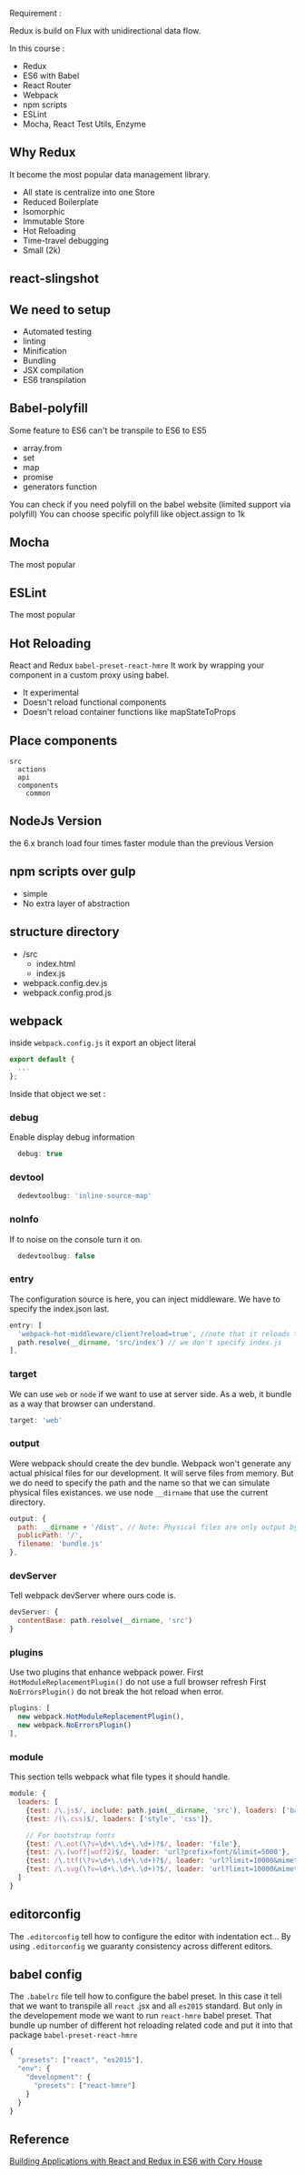 Requirement :

Redux is build on Flux with unidirectional data flow.

In this course :
* Redux
* ES6 with Babel
* React Router
* Webpack
* npm scripts
* ESLint
* Mocha, React Test Utils, Enzyme


## Why Redux
It become the most popular data management library.
* All state is centralize into one Store
* Reduced Boilerplate
* Isomorphic
* Immutable Store
* Hot Reloading
* Time-travel debugging
* Small (2k)

## react-slingshot

## We need to setup
* Automated testing
* linting
* Minification
* Bundling
* JSX compilation
* ES6 transpilation

## Babel-polyfill
Some feature to ES6 can't be transpile to ES6 to ES5
* array.from
* set
* map
* promise
* generators function

You can check if you need polyfill on the babel website (limited support via polyfill)
You can choose specific polyfill like object.assign to 1k

## Mocha
The most popular

## ESLint
The most popular


## Hot Reloading
React and Redux `babel-preset-react-hmre` It work by wrapping your component in a custom proxy using babel.
* It experimental
* Doesn't reload functional components
* Doesn't reload container functions like mapStateToProps




## Place components

```
src
  actions
  api
  components
    common

```

## NodeJs Version
the 6.x branch load four times faster module than the previous Version

## npm scripts over gulp
* simple
* No extra layer of abstraction


## structure directory
* /src
  - index.html
  - index.js
* webpack.config.dev.js
* webpack.config.prod.js

## webpack
inside `webpack.config.js` it export an object literal

```js
export default {
  ...
};
```
Inside that object we set :

### debug
Enable display debug information
```js
  debug: true
```
### devtool

```js
  dedevtoolbug: 'inline-source-map'
```
### noInfo
If to noise on the console turn it on.
```js
  dedevtoolbug: false
```

### entry
The configuration source is here, you can inject middleware.
We have to specify the index.json last.
```js
entry: [
  'webpack-hot-middleware/client?reload=true', //note that it reloads the page if hot module reloading fails.
  path.resolve(__dirname, 'src/index') // we don't specify index.js
],
```

### target
We can use `web` or `node` if we want to use at server side. As a web, it bundle as a way that browser can understand.

```js
target: 'web'
```

### output
Were webpack should create the dev bundle. Webpack won't generate any actual phisical files for our development. It will serve files from memory. But we do need to specify the path and the name so that we can simulate physical files existances. we use node `__dirname` that use the current directory.

```js
output: {
  path: __dirname + '/dist', // Note: Physical files are only output by the production build task `npm run build`.
  publicPath: '/',
  filename: 'bundle.js'
},
```

### devServer
Tell webpack devServer where ours code is.

```js
devServer: {
  contentBase: path.resolve(__dirname, 'src')
}
```

### plugins
Use two plugins that enhance webpack power.
First `HotModuleReplacementPlugin()` do not use a full browser refresh
First `NoErrorsPlugin()` do not break the hot reload when error.

```js
plugins: [
  new webpack.HotModuleReplacementPlugin(),
  new webpack.NoErrorsPlugin()
],
```

### module
This section tells webpack what file types it should handle.
```js
module: {
  loaders: [
    {test: /\.js$/, include: path.join(__dirname, 'src'), loaders: ['babel']},
    {test: /(\.css)$/, loaders: ['style', 'css']},

    // For bootstrap fonts
    {test: /\.eot(\?v=\d+\.\d+\.\d+)?$/, loader: 'file'},
    {test: /\.(woff|woff2)$/, loader: 'url?prefix=font/&limit=5000'},
    {test: /\.ttf(\?v=\d+\.\d+\.\d+)?$/, loader: 'url?limit=10000&mimetype=application/octet-stream'},
    {test: /\.svg(\?v=\d+\.\d+\.\d+)?$/, loader: 'url?limit=10000&mimetype=image/svg+xml'}
  ]
}
```

## editorconfig
The `.editorconfig` tell how to configure the editor with indentation ect...
By using `.editorconfig` we guaranty consistency across different editors.

## babel config
The `.babelrc` file tell how to configure the babel preset. In this case it tell that we want to transpile all `react` .jsx and all `es2015` standard. But only in the developement mode we want to run  `react-hmre` babel preset. That bundle up number of different hot reloading related code and put it into that package `babel-preset-react-hmre`

```js
{
  "presets": ["react", "es2015"],
  "env": {
    "development": {
      "presets": ["react-hmre"]
    }
  }
}
```



## Reference
[Building Applications with React and Redux in ES6 with Cory House](https://www.pluralsight.com/courses/react-redux-react-router-es6)
